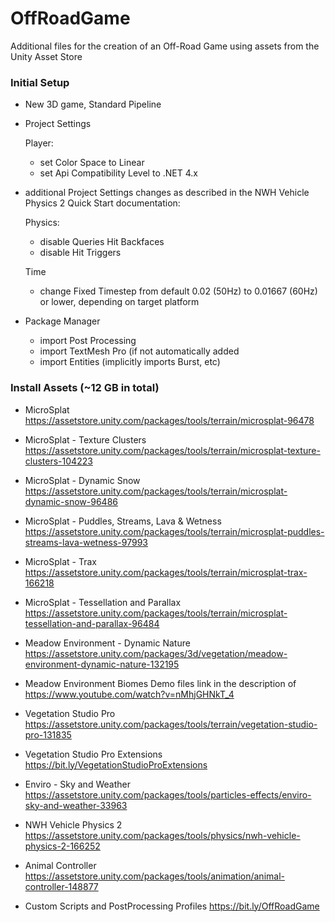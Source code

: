 # OffRoadGame

 Additional files for the creation of an Off-Road Game using assets from the Unity Asset Store

### Initial Setup

* New 3D game, Standard Pipeline

* Project Settings

    Player:
	+ set Color Space to Linear
	+ set Api Compatibility Level to .NET 4.x

* additional Project Settings changes as described in the NWH Vehicle Physics 2 Quick Start documentation:

    Physics:
    + disable Queries Hit Backfaces
    + disable Hit Triggers

    Time
    + change Fixed Timestep from default 0.02 (50Hz) to 0.01667 (60Hz) or lower, depending on target platform


* Package Manager
  + import Post Processing 
  + import TextMesh Pro (if not automatically added
  + import Entities (implicitly imports Burst, etc)
  
### Install Assets (~12 GB in total)

* MicroSplat
https://assetstore.unity.com/packages/tools/terrain/microsplat-96478

* MicroSplat - Texture Clusters
https://assetstore.unity.com/packages/tools/terrain/microsplat-texture-clusters-104223

* MicroSplat - Dynamic Snow
https://assetstore.unity.com/packages/tools/terrain/microsplat-dynamic-snow-96486

* MicroSplat - Puddles, Streams, Lava & Wetness
https://assetstore.unity.com/packages/tools/terrain/microsplat-puddles-streams-lava-wetness-97993

* MicroSplat - Trax
https://assetstore.unity.com/packages/tools/terrain/microsplat-trax-166218

* MicroSplat - Tessellation and Parallax
https://assetstore.unity.com/packages/tools/terrain/microsplat-tessellation-and-parallax-96484

* Meadow Environment - Dynamic Nature
https://assetstore.unity.com/packages/3d/vegetation/meadow-environment-dynamic-nature-132195

* Meadow Environment Biomes 
Demo files link in the description of https://www.youtube.com/watch?v=nMhjGHNkT_4
  
* Vegetation Studio Pro
https://assetstore.unity.com/packages/tools/terrain/vegetation-studio-pro-131835

* Vegetation Studio Pro Extensions
https://bit.ly/VegetationStudioProExtensions  

* Enviro - Sky and Weather
https://assetstore.unity.com/packages/tools/particles-effects/enviro-sky-and-weather-33963

* NWH Vehicle Physics 2
https://assetstore.unity.com/packages/tools/physics/nwh-vehicle-physics-2-166252

* Animal Controller
https://assetstore.unity.com/packages/tools/animation/animal-controller-148877

* Custom Scripts and PostProcessing Profiles
https://bit.ly/OffRoadGame
